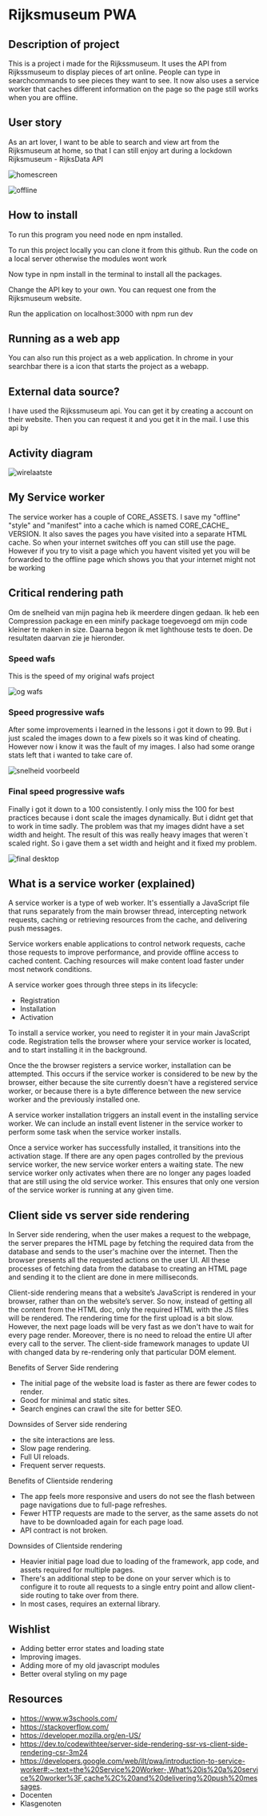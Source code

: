 # Rijksmuseum PWA

## Description of project

This is a project i made for the Rijkssmuseum. It uses the API from Rijkssmuseum to display pieces of art online. People can type in searchcommands to see pieces they want to see. It now also uses a service worker that caches different information on the page so the page still works when you are offline. 

## User story

As an art lover, I want to be able to search and view art from the Rijksmuseum at home, so that I can still enjoy art during a lockdown Rijksmuseum - RijksData API

![homescreen](https://user-images.githubusercontent.com/43068118/157267609-a4a87824-a5ac-4b62-ab5f-66203afd5096.png)

![offline](https://user-images.githubusercontent.com/43068118/161515230-cf140d80-1b45-43c8-8894-11cf9a83262e.png)


## How to install

To run this program you need node en npm installed.

To run this project locally you can clone it from this github. Run the code on a local server otherwise the modules wont work

Now type in npm install in the terminal to install all the packages.

Change the API key to your own. You can request one from the Rijksmuseum website.

Run the application on localhost:3000 with npm run dev

## Running as a web app

You can also run this project as a web application. In chrome in your searchbar there is a icon that starts the project as a webapp.

## External data source?

I have used the Rijkssmuseum api. You can get it by creating a account on their website. Then you can request it and you get it in the mail. I use this api by

## Activity diagram

![wirelaatste](https://user-images.githubusercontent.com/43068118/162408292-13383a78-3f94-4154-b511-0e1acb327be1.jpg)

## My Service worker

The service worker has a couple of CORE_ASSETS. I save my "offline" "style" and "manifest" into a cache which is named CORE_CACHE_ VERSION. It also saves the pages you have visited into a separate HTML cache. So when your internet switches off you can still use the page. However if you try to visit a page which you havent visited yet you will be forwarded to the offline page which shows you that your internet might not be working

## Critical rendering path

Om de snelheid van mijn pagina heb ik meerdere dingen gedaan. Ik heb een Compression package en een minify package toegevoegd om mijn code kleiner te maken in size. Daarna begon ik met lighthouse tests te doen. De resultaten daarvan zie je hieronder.

### Speed wafs

This is the speed of my original wafs project

![og wafs](https://user-images.githubusercontent.com/43068118/161925566-201151ac-ff80-47b6-825e-c78536127992.png)


### Speed progressive wafs

After some improvements i learned in the lessons i got it down to 99. But i just scaled the images down to a few pixels so it was kind of cheating. However now i know it was the fault of my images. I also had some orange stats left that i wanted to take care of.

![snelheid voorbeeld](https://user-images.githubusercontent.com/43068118/161925688-66c0fb0b-025f-440c-a6d2-cbde44a0156f.png)


### Final speed progressive wafs

Finally i got it down to a 100 consistently. I only miss the 100 for best practices because i dont scale the images dynamically. But i didnt get that to work in time sadly. The problem was that my images didnt have a set width and height. The result of this was really heavy images that weren`t scaled right. So i gave them a set width and height and it fixed my problem.

![final desktop](https://user-images.githubusercontent.com/43068118/161926051-c22442a8-c7a2-414a-b32d-80143d487d2b.png)



## What is a service worker (explained)

A service worker is a type of web worker. It's essentially a JavaScript file that runs separately from the main browser thread, intercepting network requests, caching or retrieving resources from the cache, and delivering push messages.

Service workers enable applications to control network requests, cache those requests to improve performance, and provide offline access to cached content. Caching resources will make content load faster under most network conditions.

A service worker goes through three steps in its lifecycle:
- Registration
- Installation
- Activation

To install a service worker, you need to register it in your main JavaScript code. Registration tells the browser where your service worker is located, and to start installing it in the background.

Once the the browser registers a service worker, installation can be attempted. This occurs if the service worker is considered to be new by the browser, either because the site currently doesn't have a registered service worker, or because there is a byte difference between the new service worker and the previously installed one.

A service worker installation triggers an install event in the installing service worker. We can include an install event listener in the service worker to perform some task when the service worker installs.

Once a service worker has successfully installed, it transitions into the activation stage. If there are any open pages controlled by the previous service worker, the new service worker enters a waiting state. The new service worker only activates when there are no longer any pages loaded that are still using the old service worker. This ensures that only one version of the service worker is running at any given time.

## Client side vs server side rendering

In Server side rendering, when the user makes a request to the webpage, the server prepares the HTML page by fetching the required data from the database and sends to the user's machine over the internet. Then the browser presents all the requested actions on the user UI. All these processes of fetching data from the database to creating an HTML page and sending it to the client are done in mere milliseconds.

Client-side rendering means that a website’s JavaScript is rendered in your browser, rather than on the website’s server. So now, instead of getting all the content from the HTML doc, only the required HTML with the JS files will be rendered. The rendering time for the first upload is a bit slow. However, the next page loads will be very fast as we don't have to wait for every page render. Moreover, there is no need to reload the entire UI after every call to the server. The client-side framework manages to update UI with changed data by re-rendering only that particular DOM element.

Benefits of Server Side rendering

- The initial page of the website load is faster as there are fewer codes to render.
- Good for minimal and static sites.
- Search engines can crawl the site for better SEO.

Downsides of Server side rendering

- the site interactions are less.
- Slow page rendering.
- Full UI reloads.
- Frequent server requests.

Benefits of Clientside rendering

- The app feels more responsive and users do not see the flash between page navigations due to full-page refreshes.
- Fewer HTTP requests are made to the server, as the same assets do not have to be downloaded again for each page load.
- API contract is not broken.

Downsides of Clientside rendering

- Heavier initial page load due to loading of the framework, app code, and assets required for multiple pages.
- There's an additional step to be done on your server which is to configure it to route all requests to a single entry point and allow client-side routing to take over from there.
- In most cases, requires an external library.



## Wishlist

- Adding better error states and loading state
- Improving images.
- Adding more of my old javascript modules
- Better overal styling on my page


## Resources
- https://www.w3schools.com/
- https://stackoverflow.com/
- https://developer.mozilla.org/en-US/
- https://dev.to/codewithtee/server-side-rendering-ssr-vs-client-side-rendering-csr-3m24
- https://developers.google.com/web/ilt/pwa/introduction-to-service-worker#:~:text=the%20Service%20Worker-,What%20is%20a%20service%20worker%3F,cache%2C%20and%20delivering%20push%20messages.
- Docenten
- Klasgenoten
